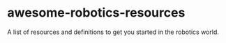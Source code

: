 # awesome-robotics-resources
A list of resources and definitions to get you started in the robotics world.
